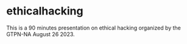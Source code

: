 # ethicalhacking
This is a 90 minutes presentation on ethical hacking organized by the GTPN-NA August 26 2023.
